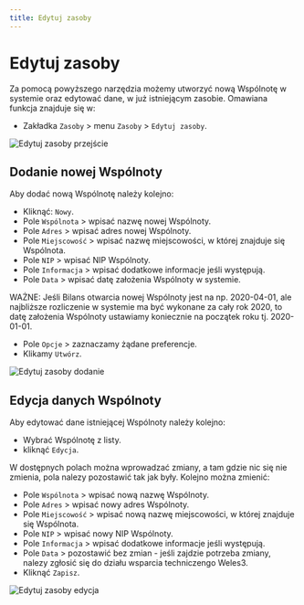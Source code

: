 ```yaml
---
title: Edytuj zasoby
---
```

# Edytuj zasoby
Za pomocą powyższego narzędzia możemy utworzyć nową Wspólnotę w systemie oraz edytować dane, w już istniejącym zasobie. Omawiana funkcja znajduje się w:
- Zakładka `Zasoby` > menu `Zasoby` > `Edytuj zasoby`.

![Edytuj zasoby przejście](edytujzasoby1.gif)
## Dodanie nowej Wspólnoty
Aby dodać nową Wspólnotę należy kolejno:
- Kliknąć: `Nowy`.
- Pole `Wspólnota` > wpisać nazwę nowej Wspólnoty.
- Pole `Adres` > wpisać adres nowej Wspólnoty.
- Pole `Miejscowość` > wpisać nazwę miejscowości, w której znajduje się Wspólnota.
- Pole `NIP` > wpisać NIP Wspólnoty.
- Pole `Informacja` > wpisać dodatkowe informacje jeśli występują.
- Pole `Data` > wpisać datę założenia Wspólnoty w systemie.

WAŻNE: Jeśli Bilans otwarcia nowej Wspólnoty jest na np. 2020-04-01, ale najbliższe rozliczenie w systemie ma być wykonane za cały rok 2020, to datę założenia Wspólnoty ustawiamy koniecznie na początek roku tj. 2020-01-01.

- Pole `Opcje` > zaznaczamy żądane preferencje.
- Klikamy `Utwórz`. 

![Edytuj zasoby dodanie](edytujzasoby2.gif)
## Edycja danych Wspólnoty
Aby edytować dane istniejącej Wspólnoty należy kolejno:
- Wybrać Wspólnotę z listy.
- kliknąć `Edycja`.

W dostępnych polach można wprowadzać zmiany, a tam gdzie nic się nie zmienia, pola nalezy pozostawić tak jak były. Kolejno można zmienić:
- Pole `Wspólnota` > wpisać nową nazwę Wspólnoty.
- Pole `Adres` > wpisać nowy adres Wspólnoty.
- Pole `Miejscowość` > wpisać nową nazwę miejscowości, w której znajduje się Wspólnota.
- Pole `NIP` > wpisać nowy NIP Wspólnoty.
- Pole `Informacja` > wpisać dodatkowe informacje jeśli występują.
- Pole `Data` > pozostawić bez zmian - jeśli zajdzie potrzeba zmiany, nalezy zgłosić się do działu wsparcia techniczengo Weles3.
- Kliknąć `Zapisz`.

![Edytuj zasoby edycja](edytujzasoby3.gif)
